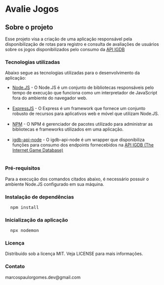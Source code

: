 <h1>Avalie Jogos</h1>
<h2>Sobre o projeto</h2>
<p>Esse projeto visa a criação de uma aplicação responsável pela disponibilização de rotas para registro
    e consulta de avaliações de usuários sobre os jogos disponibilizados pelo consumo da <a
        href="https://api-docs.igdb.com/#getting-started">API IGDB</a></p>
<h3>Tecnologias utilizadas</h3>
<p>Abaixo segue as tecnologias utilizadas para o desenvolvimento da aplicação:</p>
<ul>
    <li><a href="https://nodejs.org/pt-br/about">Node.JS</a> - O Node.JS é um conjunto de bibliotecas responsáveis pelo
        tempo de execução que funciona como um interpretador de JavaScript fora do ambiente do navegador web.
    </li><br />
    <li><a href="https://expressjs.com/">ExpressJS</a>
        - O Express é um framework que fornece um conjunto robusto de recursos para aplicativos web e móvel que
        utilizam Node.JS.
    </li><br />
    <li><a href="https://www.npmjs.com/about">NPM</a>
        - O NPM é gerenciador de pacotes utilizado para administrar as bibliotecas e frameworks utilizados em uma
        aplicação.
    </li><br />
    <li><a href="https://www.npmjs.com/package/igdb-api-node">igdb-api-node</a>
        - O igdb-api-node é um wrapper que disponibiliza funções para consumo dos endpoints fornecebidos na <a
            href="https://api-docs.igdb.com/#getting-started">API IGDB (The Internet Game Database)</a>
    </li><br />
</ul>
<h3>Pré-requisitos</h3>
<p>Para a execução dos comandos citados abaixo, é necessário possuir o ambiente Node.JS configurado em sua máquina.</p>
<h3>Instalação de dependências</h3>
<pre>
  <span>npm install</span>
</pre>
<h3>Inicialização da aplicação</h3>
<pre>
  <span>npx nodemon</span>
</pre>
<h3>Licença</h3>
<p>Distribuído sob a licença MIT. Veja LICENSE para mais informações.</p>
<h3>Contato</h3>
<p>marcospaulorgomes.dev@gmail.com</p>
